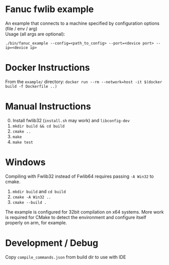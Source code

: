 # Fanuc fwlib example
An example that connects to a machine specified by configuration options (file / env / arg)  
Usage (all args are optional):  
```
./bin/fanuc_example --config=<path_to_config> --port=<device port> --ip=<device ip>
```

# Docker Instructions
From the `example/` directory: `docker run --rm --network=host -it $(docker build -f Dockerfile ..)`

# Manual Instructions
0. Install fwlib32 (`install.sh` may work) and `libconfig-dev`
1. `mkdir build && cd build`
2. `cmake ..`
3. `make`
4. `make test`

# Windows
Compiling with Fwlib32 instead of Fwlib64 requires passing `-A Win32` to cmake.
1. `mkdir build` and `cd build`  
2. `cmake -A Win32 ..`  
3. `cmake --build .`  

The example is configured for 32bit compilation on x64 systems. More work is
required for CMake to detect the environment and configure itself properly on
arm, for example.

# Development / Debug
Copy `compile_commands.json` from build dir to use with IDE
